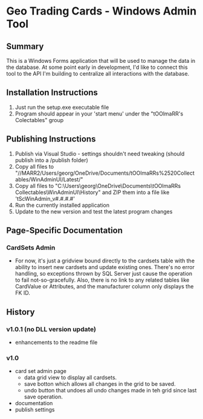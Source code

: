 # Geo Trading Cards - Windows Admin Tool

## Summary
This is a Windows Forms application that will be used to manage the data in the database. At some point early in development, I'd like to connect this tool to the API I'm building to centralize all interactions with the database.

## Installation Instructions
1. Just run the setup.exe executable file
2. Program should appear in your 'start menu' under the "tOOlmaRR's Colectables" group

## Publishing Instructions
1. Publish via Visual Studio - settings shouldn't need tweaking (should publish into a /publish folder)
2. Copy all files to "//MARR2/Users/georg/OneDrive/Documents/tOOlmaRRs%2520Collectables/WinAdminUI/Latest/"
3. Copy all files to "C:\Users\georg\OneDrive\Documents\tOOlmaRRs Collectables\WinAdminUI\History" and ZIP them into a file like 'tScWinAdmin_v#.#.#.#'
4. Run the currently installed application
5. Update to the new version and test the latest program changes

## Page-Specific Documentation

### CardSets Admin
- For now, it's just a gridview bound directly to the cardsets table with the ability to insert new cardsets and update existing ones. There's no error handling, so exceptions thrown by SQL Server just cause the operation to fail not-so-gracefully. Also, there is no link to any related tables like CardValue or Attributes, and the manufacturer column only displays the FK ID.

## History

### v1.0.1 (no DLL version update)
- enhancements to the readme file

### v1.0
- card set admin page
	- data grid view to display all cardsets.
	- save botton which allows all changes in the grid to be saved.
	- undo button that undoes all undo changes made in teh grid since last save operation.
- documentation
- publish settings